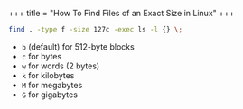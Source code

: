 +++
title = "How To Find Files of an Exact Size in Linux"
+++

```bash
find . -type f -size 127c -exec ls -l {} \;
```

+ `b` (default) for 512-byte blocks
+ `c` for bytes
+ `w` for words (2 bytes)
+ `k` for kilobytes
+ `M` for megabytes
+ `G` for gigabytes


